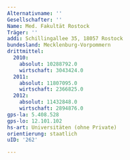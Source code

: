 ```yaml
---
Alternativname: ''
Gesellschafter: ''
Name: Med. Fakultät Rostock
Träger: ''
addi: Schillingallee 35, 18057 Rostock
bundesland: Mecklenburg-Vorpommern
drittmittel:
  2010:
    absolut: 10288792.0
    wirtschaft: 3043424.0
  2011:
    absolut: 11807095.0
    wirtschaft: 2366825.0
  2012:
    absolut: 11432848.0
    wirtschaft: 2894876.0
gps-la: 5.408.528
gps-lo: 12.101.102
hs-art: Universitäten (ohne Private)
orientierung: staatlich
uID: '262'

---
```


